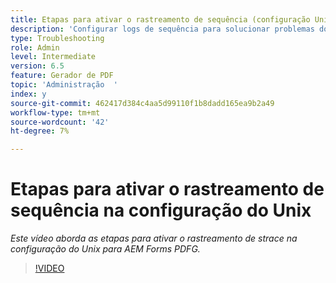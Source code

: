 ```yaml
---
title: Etapas para ativar o rastreamento de sequência (configuração Unix)
description: 'Configurar logs de sequência para solucionar problemas do Gerador de PDF '
type: Troubleshooting
role: Admin
level: Intermediate
version: 6.5
feature: Gerador de PDF
topic: 'Administração  '
index: y
source-git-commit: 462417d384c4aa5d99110f1b8dadd165ea9b2a49
workflow-type: tm+mt
source-wordcount: '42'
ht-degree: 7%

---
```



# Etapas para ativar o rastreamento de sequência na configuração do Unix

*Este vídeo aborda as etapas para ativar o rastreamento de strace na configuração do Unix para AEM Forms PDFG.*

>[!VIDEO](https://video.tv.adobe.com/v/335525?quality=9&learn=on)
